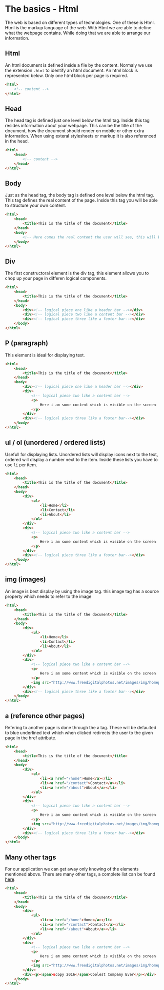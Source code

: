 # The basics - Html

The web is based on different types of technologies. One of these is Html. Html is the markup language of the web. With Html we are able to define what the webpage contains. While doing that we are able to arrange our information.

## Html

An html document is defined inside a file by the content. Normaly we use the extension `.html` to identify an html document. An html block is represented below. Only one html block per page is required.

```html
<html>
    <!-- content -->
</html>
```

## Head

The head tag is defined just one level below the html tag. Inside this tag resides information about your webpage. This can be the title of the document, how the document should render on mobile or other extra information. When using exteral stylesheets or markup it is also referenced in the head.

```html
<html>
    <head>
        <!-- content -->
    </head>
</html>
```
## Body

Just as the head tag, the body tag is defined one level below the html tag. This tag defines the real content of the page. Inside this tag you will be able to structure your own content.
```html
<html>
    <head>
        <title>This is the title of the document</title>
    </head>
    <body>
        <!-- Here comes the real content the user will see, this will be rendered by the browser -->
    </body>
</html>
```

## Div

The first constructoral element is the div tag, this element allows you to chop up your page in differen logical components.
```html
<html>
    <head>
        <title>This is the title of the document</title>
    </head>
    <body>
        <div><!-- logical piece one like a header bar --></div>
        <div><!-- logical piece two like a content bar --></div>
        <div><!-- logical piece three like a footer bar--></div>
    </body>
</html>
```

## P (paragraph)

This element is ideal for displaying text.

```html
<html>
    <head>
        <title>This is the title of the document</title>
    </head>
    <body>
        <div><!-- logical piece one like a header bar --></div>
        <div>
            <!-- logical piece two like a content bar -->
            <p>
                Here i am some content which is visible on the screen
            </p>
        </div>
        <div><!-- logical piece three like a footer bar--></div>
    </body>
</html>
```

## ul / ol (unordered / ordered lists)

Usefull for displaying lists. Unordered lists will display icons next to the text, ordered will display a number next to the item. Inside these lists you have to use `li` per item.

```html
<html>
    <head>
        <title>This is the title of the document</title>
    </head>
    <body>
        <div>
            <ul>
                <li>Home</li>
                <li>Contact</li>
                <li>About</li>
            </ul>
        </div>
        <div>
            <!-- logical piece two like a content bar -->
            <p>
                Here i am some content which is visible on the screen
            </p>
        </div>
        <div><!-- logical piece three like a footer bar--></div>
    </body>
</html>
```

## img (images)

An image is best display by using the image tag. this image tag has a source property which needs to refer to the image

```html
<html>
    <head>
        <title>This is the title of the document</title>
    </head>
    <body>
        <div>
            <ul>
                <li>Home</li>
                <li>Contact</li>
                <li>About</li>
            </ul>
        </div>
        <div>
            <!-- logical piece two like a content bar -->
            <p>
                Here i am some content which is visible on the screen
            </p>
            <img src="http://www.freedigitalphotos.net/images/img/homepage/87357.jpg">
        </div>
        <div><!-- logical piece three like a footer bar--></div>
    </body>
</html>
```

## a (reference other pages)

Refering to another page is done through the a tag. These will be defaulted to blue underlined text which when clicked redirects the user to the given page in the href attribute.

```html
<html>
    <head>
        <title>This is the title of the document</title>
    </head>
    <body>
        <div>
            <ul>
                <li><a href="/home">Home</a></li>
                <li><a href="/contact">Contact</a></li>
                <li><a href="/about">About</a></li>
            </ul>
        </div>
        <div>
            <!-- logical piece two like a content bar -->
            <p>
                Here i am some content which is visible on the screen
            </p>
            <img src="http://www.freedigitalphotos.net/images/img/homepage/87357.jpg">
        </div>
        <div><!-- logical piece three like a footer bar--></div>
    </body>
</html>
```

## Many other tags

For our application we can get away only knowing of the elements mentioned above. There are many other tags, a complete list can be found [here](https://developer.mozilla.org/en-US/docs/Web/HTML/Element).

```html
<html>
    <head>
        <title>This is the title of the document</title>
    </head>
    <body>
        <div>
            <ul>
                <li><a href="/home">Home</a></li>
                <li><a href="/contact">Contact</a></li>
                <li><a href="/about">About</a></li>
            </ul>
        </div>
        <div>
            <!-- logical piece two like a content bar -->
            <p>
                Here i am some content which is visible on the screen
            </p>
            <img src="http://www.freedigitalphotos.net/images/img/homepage/87357.jpg">
        </div>
        <div><p><span>&copy 2016</span>Coolest Company Ever</p></div>
    </body>
</html>
```
